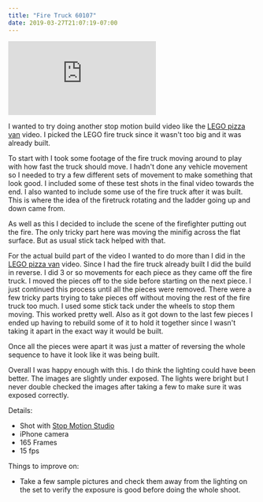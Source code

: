 ```yaml
---
title: "Fire Truck 60107"
date: 2019-03-27T21:07:19-07:00
---
```


<!--more-->

<div class="youtube-responsive-container">
<iframe  src="https://www.youtube.com/embed/MoRVCBrSJXQ" frameborder="0" allow="accelerometer; autoplay; encrypted-media; gyroscope; picture-in-picture" allowfullscreen></iframe></div>


I wanted to try doing another stop motion build video like the [LEGO pizza van](https://www.youtube.com/watch?v=YlbiOBFjfdc "LEGO pizza van video") video. I picked the LEGO fire truck since it wasn't too big and it was already built.

To start with I took some footage of the fire truck moving around to play with how fast the truck should move. I hadn't done any vehicle movement so I needed to try a few different sets of movement to make something that look good. I included some of these test shots in the final video towards the end. I also wanted to include some use of the fire truck after it was built. This is where the idea of the firetruck rotating and the ladder going up and down came from. 

As well as this I decided to include the scene of the firefighter putting out the fire. The only tricky part here was moving the minifig across the flat surface. But as usual stick tack helped with that.

For the actual build part of the video I wanted to do more than I did in the [LEGO pizza van](https://www.youtube.com/watch?v=YlbiOBFjfdc "LEGO pizza van video") video. Since I had the fire truck already built I did the build in reverse. I did 3 or so movements for each piece as they came off the fire truck. I moved the pieces off to the side before starting on the next piece. I just continued this process until all the pieces were removed. There were a few tricky parts trying to take pieces off without moving the rest of the fire truck too much. I used some stick tack under the wheels to stop them moving. This worked pretty well. Also as it got down to the last few pieces I ended up having to rebuild some of it to hold it together since I wasn't taking it apart in the exact way it would be built.

Once all the pieces were apart it was just a matter of reversing the whole sequence to have it look like it was being built. 

Overall I was happy enough with this. I do think the lighting could have been better. The images are slightly under exposed. The lights were bright but I never double checked the images after taking a few to make sure it was exposed correctly. 

Details:

* Shot with [Stop Motion Studio](https://www.cateater.com/ "cateater - Stop Motion Studio") 
* iPhone camera
* 165 Frames
* 15 fps

Things to improve on:

* Take a few sample pictures and check them away from the lighting on the set to verify the exposure is good before doing the whole shoot.
